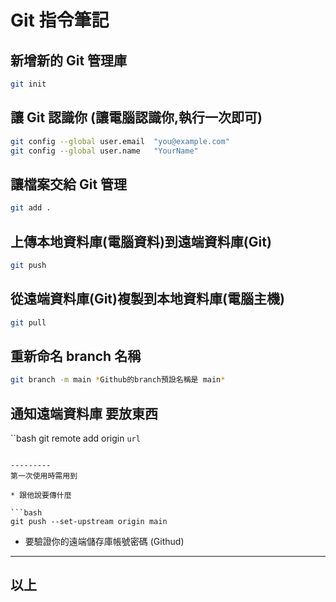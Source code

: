 # Git 指令筆記

## 新增新的 Git 管理庫

```bash
git init
```

## 讓 Git 認識你 (讓電腦認識你,執行一次即可) 

```bash
git config --global user.email  "you@example.com"
git config --global user.name   "YourName"
```

## 讓檔案交給 Git 管理 

```bash
git add .
```

## 上傳本地資料庫(電腦資料)到遠端資料庫(Git)

```bash 
git push
```

## 從遠端資料庫(Git)複製到本地資料庫(電腦主機)

```bash
git pull
```

## 重新命名 branch 名稱

```bash
git branch -m main *Github的branch預設名稱是 main*
```

## 通知遠端資料庫 要放東西

``bash
git remote add origin `url`
```

---------
第一次使用時需用到

* 跟他說要傳什麼

```bash
git push --set-upstream origin main
```

* 要驗證你的遠端儲存庫帳號密碼 (Githud)
---------


## 以上
